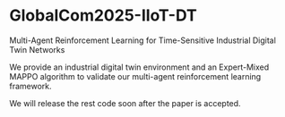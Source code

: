 # GlobalCom2025-IIoT-DT

Multi-Agent Reinforcement Learning for Time-Sensitive Industrial Digital Twin Networks

We provide an industrial digital twin environment and an Expert-Mixed MAPPO algorithm to validate our multi-agent reinforcement learning framework.

We will release the rest code soon after the paper is accepted.
